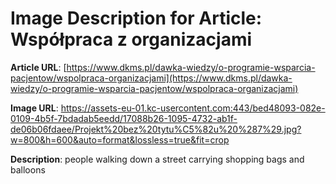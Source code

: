 # Image Description for Article: Współpraca z organizacjami
**Article URL**: [https://www.dkms.pl/dawka-wiedzy/o-programie-wsparcia-pacjentow/wspolpraca-organizacjami](https://www.dkms.pl/dawka-wiedzy/o-programie-wsparcia-pacjentow/wspolpraca-organizacjami)

**Image URL**: https://assets-eu-01.kc-usercontent.com:443/bed48093-082e-0109-4b5f-7bdadab5eedd/17088b26-1095-4732-ab1f-de06b06fdaee/Projekt%20bez%20tytu%C5%82u%20%287%29.jpg?w=800&h=600&auto=format&lossless=true&fit=crop

**Description**: people walking down a street carrying shopping bags and balloons

